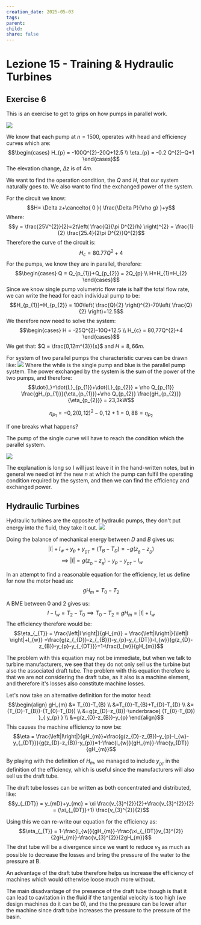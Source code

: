 ```yaml
---
creation_date: 2025-05-03
tags: 
parent: 
child: 
share: false
---
```

# Lezione 15 - Training & Hydraulic Turbines

## Exercise 6
This is an exercise to get to grips on how pumps in parallel work.

![](Pasted%20image%2020250503103345.png)

We know that each pump at $n=1500$, operates with head and efficiency curves which are:
$$\begin{cases}
H_{p} = -100Q^{2}-20Q+12.5 \\
\eta_{p} = -0.2 Q^{2}-Q+1
\end{cases}$$
The elevation change, $\Delta z$ is of $4m$.

We want to find the operation condition, the $Q$ and $H$, that our system naturally goes to. We also want to find the exchanged power of the system.

For the circuit we know:
$$H= \Delta z+\cancelto{ 0 }{ \frac{\Delta P}{\rho g} }+y$$
Where:
$$y = \frac{25V^{2}}{2}=2t\left( \frac{Q}{\pi D^{2}/h} \right)^{2} = \frac{1}{2} \frac{25.4}{2\pi D^{2}}Q^{2}$$
Therefore the curve of the circuit is:
$$H_{c} = 80.77Q^{2}+4$$
For the pumps, we know they are in parallel, therefore:
$$\begin{cases}
Q = Q_{p_{1}}+Q_{p_{2}} = 2Q_{p} \\
H=H_{1}=H_{2}
\end{cases}$$
Since we know single pump volumetric flow rate is half the total flow rate, we can write the head for each individual pump to be:
$$H_{p_{1}}=H_{p_{2}} = 100\left( \frac{Q}{2} \right)^{2}-70\left( \frac{Q}{2} \right)+12.5$$
We therefore now need to solve the system:
$$\begin{cases}
H = -25Q^{2}-10Q+12.5 \\
H_{c} = 80,77Q^{2}+4
\end{cases}$$
We get that: $Q = \frac{0,12m^{3}}{s}$ and $H = 8,66m$.

For system of two parallel pumps the characteristic curves can be drawn like:
![](Pasted%20image%2020250503105809.png)
Where the while is the single pump and blue is the parallel pump system.
The power exchanged by the system is the sum of the power of the two pumps, and therefore:
$$\dot{L}=\dot{L}_{p_{1}}+\dot{L}_{p_{2}} = \rho Q_{p_{1}} \frac{gH_{p_{1}}}{\eta_{p_{1}}}+\rho Q_{p_{2}}  \frac{gH_{p_{2}}}{\eta_{p_{2}}} = 23,3kW$$

$$\eta_{p_{1}} = -0,2(0,12)^{2}-0,12+1=0,88=\eta_{p_{2}}$$

If one breaks what happens?

The pump of the single curve will have to reach the condition which the parallel system.

![](Pasted%20image%2020250503111329.png)

The explanation is long so I will just leave it in the hand-written notes, but in general we need ot inf the new $n$ at which the pump can fulfil the operating condition required by the system, and then we can find the efficiency and exchanged power.

## Hydraulic Turbines

Hydraulic turbines are the opposite of hydraulic pumps, they don't put energy into the fluid, they take it out.
![](Pasted%20image%2020250503112000.png)

Doing the balance of mechanical energy between $D$ and $B$ gives us:
$$\left|l \right|+l_{w}+y_{p}+y_{_{DT}}=(T_{B}-T_{D}) = -g(z_{_{B}}-z_{_{D}})$$
$$\implies \left|l \right| = g(z_{_{D}}-z_{_{B}})-y_{p}-y_{_{DT}}-l_{w}$$

In an attempt to find a reasonable equation for the efficiency, let us define for now the motor head as:
$$gH_{m} = T_{0}-T_{2}$$

A BME between 0 and 2 gives us:
$$l-l_{w} = T_{2}-T_{0}\implies T_{0}-T_{2}=gH_{m}=\left|l \right|+l_{w}$$
The efficiency therefore would be:
$$\eta_{_{T}} = \frac{\left|l \right|}{gH_{m}} = \frac{\left|l\right|}{\left|l \right|+l_{w}} =\frac{g(z_{_{D}}-z_{_{B}})-y_{p}-y_{_{DT}}-l_{w}}{g(z_{D}-z_{B})-y_{p}-y_{_{DT}}}=1-\frac{l_{w}}{gH_{m}}$$

The problem with this equation  may not be immediate, but when we talk to turbine manufacturers, we see that they do not only sell us the turbine but also the associated draft tube. The problem with this equation therefore is that we are not considering the draft tube, as it also is a machine element, and therefore it's losses also constitute machine losses.

Let's now take an alternative definition for the motor head:
$$\begin{align}
gH_{m} &= T_{0}-T_{B} \\
&=T_{0}-T_{B}+T_{D}-T_{D} \\
&=(T_{D}-T_{B})-(T_{0}-T_{D}) \\
&=g(z_{D}-z_{B})-\underbrace{ (T_{0}-T_{D}) }_{ y_{p} } \\
&=g(z_{D}-z_{B})-y_{p}
\end{align}$$
This causes the machine efficiency to now be:
$$\eta = \frac{\left|l\right|}{gH_{m}}=\frac{g(z_{D}-z_{B})-y_{p}-l_{w}-y_{_{DT}}}{g(z_{D}-z_{B})-y_{p}}=1-\frac{l_{w}}{gH_{m}}-\frac{y_{DT}}{gH_{m}}$$

By playing with the definition of $H_{m}$, we managed to include $y_{_{DT}}$ in the definition of the efficiency, which is useful since the manufacturers will also sell us the draft tube.

The draft tube losses can be written as both concentrated and distributed, like:
$$y_{_{DT}} = y_{mD}+y_{mc} = \xi  \frac{v_{3}^{2}}{2}+\frac{v_{3}^{2}}{2} = (\xi_{_{DT}}+1) \frac{v_{3}^{2}}{2}$$

Using this we can re-write our equation for the efficiency as:
$$\eta_{_{T}} = 1-\frac{l_{w}}{gH_{m}}-\frac{\xi_{_{DT}}v_{3}^{2}}{2gH_{m}}-\frac{v_{3}^{2}}{2gH_{m}}$$
The drat tube will be a divergence since we want to reduce $v_{3}$ as much as possible to decrease the losses and bring the pressure of the water to the pressure at B.

An advantage of the draft tube therefore helps us increase the efficiency of machines which would otherwise loose much more without.

The main disadvantage of the presence of the draft tube though is that it can lead to cavitation in the fluid if the tangential velocity is too high (we design machines do it can be 0), and the the pressure can be lower after the machine since draft tube increases the pressure to the pressure of the basin.